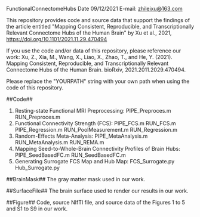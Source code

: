 FunctionalConnectomeHubs
Date 09/12/2021
E-mail: zhileixu@163.com


This repository provides code and source data that support the findings of the article entitled "Mapping Consistent, Reproducible, and Transcriptionally Relevant Connectome Hubs of the Human Brain" by Xu et al., 2021, https://doi.org/10.1101/2021.11.29.470494

If you use the code and/or data of this repository, please reference our work:
Xu, Z., Xia, M., Wang, X., Liao, X., Zhao, T., and He, Y. (2021). Mapping Consistent, Reproducible, and Transcriptionally Relevant Connectome Hubs of the Human Brain. bioRxiv, 2021.2011.2029.470494.

Please replace the "YOURPATH" string with your own path when using the code of this repository.

##Code##
1. Resting-state Functional MRI Preprocessing:
	PIPE_Preproces.m
	RUN_Preproces.m
2. Functional Connectivity Strength (FCS):
	PIPE_FCS.m
	RUN_FCS.m
	PIPE_Regression.m
	RUN_PoolMeasurement.m
	RUN_Regression.m
3. Random-Effects Meta-Analysis:
	PIPE_MetaAnalysis.m
	RUN_MetaAnalysis.m
	RUN_REMA.m
4. Mapping Seed-to-Whole-Brain Connectivity Profiles of Brain Hubs:
	PIPE_SeedBasedFC.m
	RUN_SeedBasedFC.m
5. Generating Surrogate FCS Map and Hub Map:
	FCS_Surrogate.py
	Hub_Surrogate.py

##BrainMask##
The gray matter mask used in our work.

##SurfaceFile##
The brain surface used to render our results in our work.

##Figure##
Code, source NIfTI file, and source data of the Figures 1 to 5 and S1 to S9 in our work.
